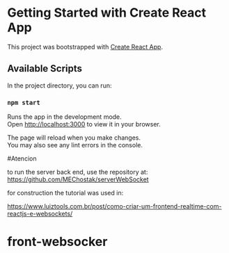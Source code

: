 # Getting Started with Create React App

This project was bootstrapped with [Create React App](https://github.com/facebook/create-react-app).

## Available Scripts

In the project directory, you can run:

### `npm start`

Runs the app in the development mode.\
Open [http://localhost:3000](http://localhost:3000) to view it in your browser.

The page will reload when you make changes.\
You may also see any lint errors in the console.

#Atencion

to run the server back end, use the repository at: https://github.com/MEChostak/serverWebSocket

for construction the tutorial was used in:

https://www.luiztools.com.br/post/como-criar-um-frontend-realtime-com-reactjs-e-websockets/

# front-websocker
